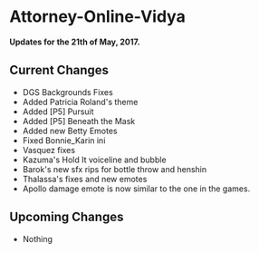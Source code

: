 # Attorney-Online-Vidya
__Updates for the 21th of May, 2017.__

## Current Changes
* DGS Backgrounds Fixes
* Added Patricia Roland's theme
* Added [P5] Pursuit  
* Added [P5] Beneath the Mask
* Added new Betty Emotes
* Fixed Bonnie_Karin ini 
* Vasquez fixes  
* Kazuma's Hold It voiceline and bubble  
* Barok's new sfx rips for bottle throw and henshin
* Thalassa's fixes and new emotes
* Apollo damage emote is now similar to the one in the games.

## Upcoming Changes
* Nothing
